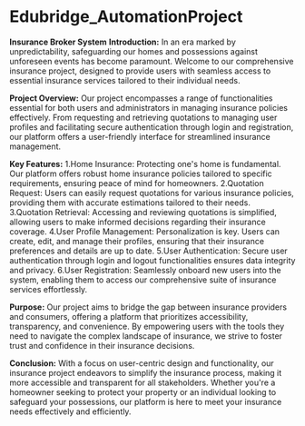 # Edubridge_AutomationProject
**Insurance Broker System**
**Introduction:**
	In an era marked by unpredictability, safeguarding our homes and possessions against unforeseen events has become paramount. 
	Welcome to our comprehensive insurance project, designed to provide users with seamless access to essential insurance services 
	tailored to their individual needs.

**Project Overview:**
	Our project encompasses a range of functionalities essential for both users and administrators in managing insurance policies 
	effectively. From requesting and retrieving quotations to managing user profiles and facilitating secure authentication through 
	login and registration, our platform offers a user-friendly interface for streamlined insurance management.

**Key Features:**
	1.Home Insurance: Protecting one's home is fundamental. Our platform offers robust home insurance policies tailored to specific 
	requirements, ensuring peace of mind for homeowners.
	2.Quotation Request: Users can easily request quotations for various insurance policies, providing them with accurate estimations 
	tailored to their needs.
	3.Quotation Retrieval: Accessing and reviewing quotations is simplified, allowing users to make informed decisions regarding their
	 insurance coverage.
	4.User Profile Management: Personalization is key. Users can create, edit, and manage their profiles, ensuring that their insurance
	 preferences and details are up to date.
	5.User Authentication: Secure user authentication through login and logout functionalities ensures data integrity and privacy.
	6.User Registration: Seamlessly onboard new users into the system, enabling them to access our comprehensive suite of insurance services 
	effortlessly.
	
**Purpose:**
	Our project aims to bridge the gap between insurance providers and consumers, offering a platform that prioritizes accessibility, 
	transparency, and convenience. By empowering users with the tools they need to navigate the complex landscape of insurance, 
	we strive to foster trust and confidence in their insurance decisions.

**Conclusion:**
	With a focus on user-centric design and functionality, our insurance project endeavors to simplify the insurance process, 
	making it more accessible and transparent for all stakeholders. Whether you're a homeowner seeking to protect your property or an 
	individual looking to safeguard your possessions, our platform is here to meet your insurance needs effectively and efficiently.


